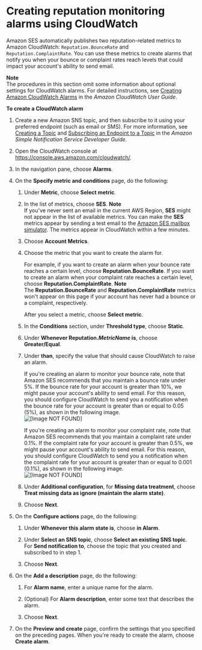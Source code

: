 # Creating reputation monitoring alarms using CloudWatch<a name="reputationdashboard-cloudwatch-alarm"></a>

Amazon SES automatically publishes two reputation\-related metrics to Amazon CloudWatch: `Reputation.BounceRate` and `Reputation.ComplaintRate`\. You can use these metrics to create alarms that notify you when your bounce or complaint rates reach levels that could impact your account's ability to send email\.

**Note**  
The procedures in this section omit some information about optional settings for CloudWatch alarms\. For detailed instructions, see [Creating Amazon CloudWatch Alarms](https://docs.aws.amazon.com/AmazonCloudWatch/latest/monitoring/AlarmThatSendsEmail.html) in the *Amazon CloudWatch User Guide*\.

**To create a CloudWatch alarm**

1. Create a new Amazon SNS topic, and then subscribe to it using your preferred endpoint \(such as email or SMS\)\. For more information, see [Creating a Topic](https://docs.aws.amazon.com/sns/latest/dg/sns-tutorial-create-topic.html) and [Subscribing an Endpoint to a Topic](https://docs.aws.amazon.com/sns/latest/dg/sns-tutorial-create-subscribe-endpoint-to-topic.html) in the *Amazon Simple Notification Service Developer Guide*\.

1. Open the CloudWatch console at [https://console\.aws\.amazon\.com/cloudwatch/](https://console.aws.amazon.com/cloudwatch/)\.

1. In the navigation pane, choose **Alarms**\.

1. On the **Specify metric and conditions** page, do the following:

   1. Under **Metric**, choose **Select metric**\.

   1. In the list of metrics, choose **SES**\.
**Note**  
If you've never sent an email in the current AWS Region, **SES** might not appear in the list of available metrics\. You can make the **SES** metrics appear by sending a test email to the [Amazon SES mailbox simulator](send-email-simulator.md)\. The metrics appear in CloudWatch within a few minutes\.

   1. Choose **Account Metrics**\.

   1. Choose the metric that you want to create the alarm for\.

      For example, if you want to create an alarm when your bounce rate reaches a certain level, choose **Reputation\.BounceRate**\. If you want to create an alarm when your complaint rate reaches a certain level, choose **Reputation\.ComplaintRate**\.
**Note**  
The **Reputation\.BounceRate** and **Reputation\.ComplaintRate** metrics won't appear on this page if your account has never had a bounce or a complaint, respectively\.

      After you select a metric, choose **Select metric**\.

   1. In the **Conditions** section, under **Threshold type**, choose **Static**\.

   1. Under **Whenever Reputation\.*MetricName* is**, choose **Greater/Equal**\.

   1. Under **than**, specify the value that should cause CloudWatch to raise an alarm\.

      If you're creating an alarm to monitor your bounce rate, note that Amazon SES recommends that you maintain a bounce rate under 5%\. If the bounce rate for your account is greater than 10%, we might pause your account's ability to send email\. For this reason, you should configure CloudWatch to send you a notification when the bounce rate for your account is greater than or equal to 0\.05 \(5%\), as shown in the following image\.  
![\[Image NOT FOUND\]](http://docs.aws.amazon.com/ses/latest/DeveloperGuide/images/create_cloudwatch_alarm_bounce.png)

      If you're creating an alarm to monitor your complaint rate, note that Amazon SES recommends that you maintain a complaint rate under 0\.1%\. If the complaint rate for your account is greater than 0\.5%, we might pause your account's ability to send email\. For this reason, you should configure CloudWatch to send you a notification when the complaint rate for your account is greater than or equal to 0\.001 \(0\.1%\), as shown in the following image\.  
![\[Image NOT FOUND\]](http://docs.aws.amazon.com/ses/latest/DeveloperGuide/images/create_cloudwatch_alarm_complaint.png)

   1. Under **Additional configuration**, for **Missing data treatment**, choose **Treat missing data as ignore \(maintain the alarm state\)**\.

   1. Choose **Next**\.

1. On the **Configure actions** page, do the following:

   1. Under **Whenever this alarm state is**, choose **in Alarm**\.

   1. Under **Select an SNS topic**, choose **Select an existing SNS topic**\. For **Send notification to**, choose the topic that you created and subscribed to in step 1\.

   1. Choose **Next**\.

1. On the **Add a description** page, do the following:

   1. For **Alarm name**, enter a unique name for the alarm\.

   1. \(Optional\) For **Alarm description**, enter some text that describes the alarm\.

   1. Choose **Next**\.

1. On the **Preview and create** page, confirm the settings that you specified on the preceding pages\. When you're ready to create the alarm, choose **Create alarm**\.